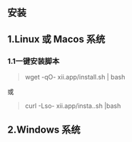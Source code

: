## 安装

## 1.Linux 或 Macos 系统

### 1.1一键安装脚本

> wget -qO- xii.app/install.sh | bash

或

>curl -Lso- xii.app/insta..sh |bash





## 2.Windows 系统



